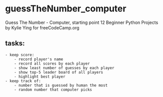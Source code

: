 # guessTheNumber_computer
Guess The Number - Computer, starting point 12 Beginner Python Projects by Kylie Ying for freeCodeCamp.org

## tasks:
    - keep score:
        - record player's name
        - record all scores by each player
        - show least number of guesses by each player
        - show top-5 leader board of all players
        - highlight best player
    - keep track of:
        - number that is guessed by human the most
        - random number that computer picks
 
